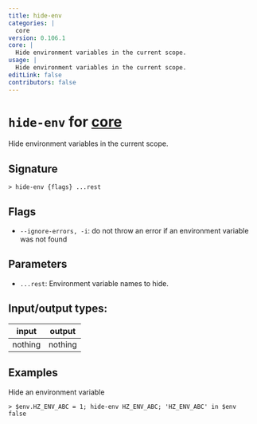 ```yaml
---
title: hide-env
categories: |
  core
version: 0.106.1
core: |
  Hide environment variables in the current scope.
usage: |
  Hide environment variables in the current scope.
editLink: false
contributors: false
---
```

<!-- This file is automatically generated. Please edit the command in https://github.com/nushell/nushell instead. -->

# `hide-env` for [core](/commands/categories/core.md)

<div class='command-title'>Hide environment variables in the current scope.</div>

## Signature

```> hide-env {flags} ...rest```

## Flags

 -  `--ignore-errors, -i`: do not throw an error if an environment variable was not found

## Parameters

 -  `...rest`: Environment variable names to hide.


## Input/output types:

| input   | output  |
| ------- | ------- |
| nothing | nothing |
## Examples

Hide an environment variable
```nu
> $env.HZ_ENV_ABC = 1; hide-env HZ_ENV_ABC; 'HZ_ENV_ABC' in $env
false
```
